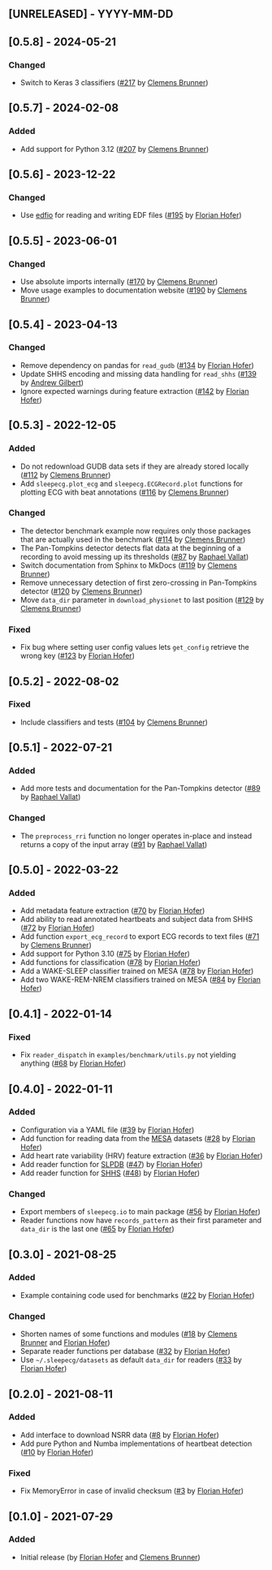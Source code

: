 ## [UNRELEASED] - YYYY-MM-DD

## [0.5.8] - 2024-05-21
### Changed
- Switch to Keras 3 classifiers ([#217](https://github.com/cbrnr/sleepecg/pull/217) by [Clemens Brunner](https://github.com/cbrnr))

## [0.5.7] - 2024-02-08
### Added
- Add support for Python 3.12 ([#207](https://github.com/cbrnr/sleepecg/pull/207) by [Clemens Brunner](https://github.com/cbrnr))

## [0.5.6] - 2023-12-22
### Changed
- Use [edfio](https://github.com/the-siesta-group/edfio) for reading and writing EDF files ([#195](https://github.com/cbrnr/sleepecg/pull/195) by [Florian Hofer](https://github.com/hofaflo))

## [0.5.5] - 2023-06-01
### Changed
- Use absolute imports internally ([#170](https://github.com/cbrnr/sleepecg/pull/170) by [Clemens Brunner](https://github.com/cbrnr))
- Move usage examples to documentation website ([#190](https://github.com/cbrnr/sleepecg/pull/190) by [Clemens Brunner](https://github.com/cbrnr))

## [0.5.4] - 2023-04-13
### Changed
- Remove dependency on pandas for `read_gudb` ([#134](https://github.com/cbrnr/sleepecg/pull/134) by [Florian Hofer](https://github.com/hofaflo))
- Update SHHS encoding and missing data handling for `read_shhs` ([#139](https://github.com/cbrnr/sleepecg/pull/139) by [Andrew Gilbert](https://github.com/adgilbert))
- Ignore expected warnings during feature extraction ([#142](https://github.com/cbrnr/sleepecg/pull/142) by [Florian Hofer](https://github.com/hofaflo))

## [0.5.3] - 2022-12-05
### Added
- Do not redownload GUDB data sets if they are already stored locally ([#112](https://github.com/cbrnr/sleepecg/pull/112) by [Clemens Brunner](https://github.com/cbrnr))
- Add `sleepecg.plot_ecg` and `sleepecg.ECGRecord.plot` functions for plotting ECG with beat annotations ([#116](https://github.com/cbrnr/sleepecg/pull/116) by [Clemens Brunner](https://github.com/cbrnr))

### Changed
- The detector benchmark example now requires only those packages that are actually used in the benchmark ([#114](https://github.com/cbrnr/sleepecg/pull/114) by [Clemens Brunner](https://github.com/cbrnr))
- The Pan-Tompkins detector detects flat data at the beginning of a recording to avoid messing up its thresholds ([#87](https://github.com/cbrnr/sleepecg/pull/87) by [Raphael Vallat](https://github.com/raphaelvallat))
- Switch documentation from Sphinx to MkDocs ([#119](https://github.com/cbrnr/sleepecg/pull/119) by [Clemens Brunner](https://github.com/cbrnr))
- Remove unnecessary detection of first zero-crossing in Pan-Tompkins detector ([#120](https://github.com/cbrnr/sleepecg/pull/120) by [Clemens Brunner](https://github.com/cbrnr))
- Move `data_dir` parameter in `download_physionet` to last position ([#129](https://github.com/cbrnr/sleepecg/pull/129) by [Clemens Brunner](https://github.com/cbrnr))

### Fixed
- Fix bug where setting user config values lets `get_config` retrieve the wrong key ([#123](https://github.com/cbrnr/sleepecg/pull/123) by [Florian Hofer](https://github.com/hofaflo))

## [0.5.2] - 2022-08-02
### Fixed
- Include classifiers and tests ([#104](https://github.com/cbrnr/sleepecg/pull/104) by [Clemens Brunner](https://github.com/cbrnr))

## [0.5.1] - 2022-07-21
### Added
- Add more tests and documentation for the Pan-Tompkins detector ([#89](https://github.com/cbrnr/sleepecg/pull/89) by [Raphael Vallat](https://github.com/raphaelvallat))

### Changed
- The `preprocess_rri` function no longer operates in-place and instead returns a copy of the input array ([#91](https://github.com/cbrnr/sleepecg/pull/91) by [Raphael Vallat](https://github.com/raphaelvallat))

## [0.5.0] - 2022-03-22
### Added
- Add metadata feature extraction ([#70](https://github.com/cbrnr/sleepecg/pull/70) by [Florian Hofer](https://github.com/hofaflo))
- Add ability to read annotated heartbeats and subject data from SHHS ([#72](https://github.com/cbrnr/sleepecg/pull/72) by [Florian Hofer](https://github.com/hofaflo))
- Add function `export_ecg_record` to export ECG records to text files ([#71](https://github.com/cbrnr/sleepecg/pull/71) by [Clemens Brunner](https://github.com/cbrnr))
- Add support for Python 3.10 ([#75](https://github.com/cbrnr/sleepecg/pull/75) by [Florian Hofer](https://github.com/hofaflo))
- Add functions for classification ([#78](https://github.com/cbrnr/sleepecg/pull/78) by [Florian Hofer](https://github.com/hofaflo))
- Add a WAKE-SLEEP classifier trained on MESA ([#78](https://github.com/cbrnr/sleepecg/pull/78) by [Florian Hofer](https://github.com/hofaflo))
- Add two WAKE-REM-NREM classifiers trained on MESA ([#84](https://github.com/cbrnr/sleepecg/pull/84) by [Florian Hofer](https://github.com/hofaflo))

## [0.4.1] - 2022-01-14
### Fixed
- Fix `reader_dispatch` in `examples/benchmark/utils.py` not yielding anything  ([#68](https://github.com/cbrnr/sleepecg/pull/68) by [Florian Hofer](https://github.com/hofaflo))

## [0.4.0] - 2022-01-11
### Added
- Configuration via a YAML file ([#39](https://github.com/cbrnr/sleepecg/pull/39) by [Florian Hofer](https://github.com/hofaflo))
- Add function for reading data from the [MESA](https://sleepdata.org/datasets/mesa) datasets ([#28](https://github.com/cbrnr/sleepecg/pull/28) by [Florian Hofer](https://github.com/hofaflo))
- Add heart rate variability (HRV) feature extraction ([#36](https://github.com/cbrnr/sleepecg/pull/36) by [Florian Hofer](https://github.com/hofaflo))
- Add reader function for [SLPDB](https://physionet.org/content/slpdb) ([#47](https://github.com/cbrnr/sleepecg/pull/47)) by [Florian Hofer](https://github.com/hofaflo))
- Add reader function for [SHHS](https://sleepdata.org/datasets/shhs) ([#48](https://github.com/cbrnr/sleepecg/pull/48)) by [Florian Hofer](https://github.com/hofaflo))

### Changed
- Export members of `sleepecg.io` to main package ([#56](https://github.com/cbrnr/sleepecg/pull/56) by [Florian Hofer](https://github.com/hofaflo))
- Reader functions now have `records_pattern` as their first parameter and `data_dir` is the last one ([#65](https://github.com/cbrnr/sleepecg/pull/65) by [Florian Hofer](https://github.com/hofaflo))

## [0.3.0] - 2021-08-25
### Added
- Example containing code used for benchmarks ([#22](https://github.com/cbrnr/sleepecg/pull/22) by [Florian Hofer](https://github.com/hofaflo))

### Changed
- Shorten names of some functions and modules ([#18](https://github.com/cbrnr/sleepecg/pull/18) by [Clemens Brunner](https://github.com/cbrnr) and [Florian Hofer](https://github.com/hofaflo))
- Separate reader functions per database ([#32](https://github.com/cbrnr/sleepecg/pull/32) by [Florian Hofer](https://github.com/hofaflo))
- Use `~/.sleepecg/datasets` as default `data_dir` for readers ([#33](https://github.com/cbrnr/sleepecg/pull/33) by [Florian Hofer](https://github.com/hofaflo))

## [0.2.0] - 2021-08-11
### Added
- Add interface to download NSRR data ([#8](https://github.com/cbrnr/sleepecg/pull/8) by [Florian Hofer](https://github.com/hofaflo))
- Add pure Python and Numba implementations of heartbeat detection ([#10](https://github.com/cbrnr/sleepecg/pull/10) by [Florian Hofer](https://github.com/hofaflo))

### Fixed
- Fix MemoryError in case of invalid checksum ([#3](https://github.com/cbrnr/sleepecg/pull/3) by [Florian Hofer](https://github.com/hofaflo))

## [0.1.0] - 2021-07-29
### Added
- Initial release (by [Florian Hofer](https://github.com/hofaflo) and [Clemens Brunner](https://github.com/cbrnr))
